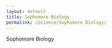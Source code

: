 ```yaml
---
layout: default
title: Sophomore Biology
permalink: /Science/Sophomore Biology/
---
```


Sophomore Biology